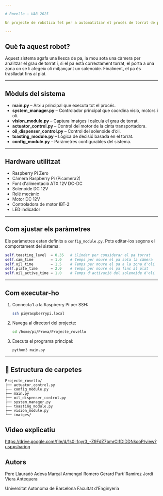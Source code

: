 ```yaml
---

# Rovello – UAB 2025

Un projecte de robòtica fet per a automatitzar el procés de torrat de pa amb visió per computador, control de motors i dispensació d’oli.

---
```


## Què fa aquest robot?

Aquest sistema agafa una llesca de pa, la mou sota una càmera per analitzar el grau de torrat i, si el pa està correctament torrat, el porta a una zona on se li afegeix oli mitjançant un solenoide. Finalment, el pa és traslladat fins al plat.

---

## Mòduls del sistema

* **main.py** – Arxiu principal que executa tot el procés.
* **system\_manager.py** – Controlador principal que coordina visió, motors i oli.
* **vision\_module.py** – Captura imatges i calcula el grau de torrat.
* **actuator\_control.py** – Control del motor de la cinta transportadora.
* **oil\_dispenser\_control.py** – Control del solenoide d’oli.
* **toasting\_module.py** – Lògica de decisió basada en el torrat.
* **config\_module.py** – Paràmetres configurables del sistema.

---

## Hardware utilitzat

* Raspberry Pi Zero
* Càmera Raspberry Pi (Picamera2)
* Font d'alimentació ATX 12V DC-DC
* Solenoide DC 12V
* Relé mecànic
* Motor DC 12V
* Controladora de motor IBT-2
* LED indicador

---

## Com ajustar els paràmetres

Els paràmetres estan definits a `config_module.py`. Pots editar-los segons el comportament del sistema:

```python
self.toasting_level  = 0.35   # Llindar per considerar el pa torrat
self.cam_time        = 1.0    # Temps per moure el pa sota la càmera
self.oil_time        = 1.5    # Temps per moure el pa a la zona d'oli
self.plate_time      = 2.0    # Temps per moure el pa fins al plat
self.oil_active_time = 1.0    # Temps d'activació del solenoide d'oli
```

---

## Com executar-ho

1. Connecta't a la Raspberry Pi per SSH:

   ```bash
   ssh pi@raspberrypi.local
   ```

2. Navega al directori del projecte:

   ```bash
   cd /home/pi/Prova/Projecte_rovello
   ```

3. Executa el programa principal:

   ```bash
   python3 main.py
   ```

---

## 📂 Estructura de carpetes

```
Projecte_rovello/
├── actuator_control.py
├── config_module.py
├── main.py
├── oil_dispenser_control.py
├── system_manager.py
├── toasting_module.py
├── vision_module.py
└── imatges/
```
## Video explicatiu

https://drive.google.com/file/d/1s0li1pyr3_-Z9FdZ7bmrCi1DlDDNkcoP/view?usp=sharing

## Autors

Pere Llauradó Adeva
Marçal Armengol Romero
Gerard Purtí Ramirez
Jordi Viera Antequera

Universitat Autonoma de Barcelona Facultat d'Enginyeria
